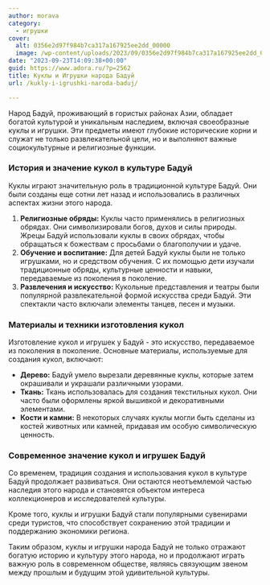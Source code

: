 ```yaml
---
author: morava
category:
  - игрушки
cover:
  alt: 0356e2d97f984b7ca317a167925ee2dd_00000
  image: /wp-content/uploads/2023/09/0356e2d97f984b7ca317a167925ee2dd_00000-jpg.webp
date: "2023-09-23T14:09:38+00:00"
guid: https://www.adora.ru/?p=2562
title: Куклы и Игрушки народа Бадуй
url: /kukly-i-igrushki-naroda-baduj/

---
```

Народ Бадуй, проживающий в гористых районах Азии, обладает богатой культурой и уникальным наследием, включая своеобразные куклы и игрушки. Эти предметы имеют глубокие исторические корни и служат не только развлекательной цели, но и выполняют важные социокультурные и религиозные функции.

### **История и значение кукол в культуре Бадуй**

Куклы играют значительную роль в традиционной культуре Бадуй. Они были созданы еще сотни лет назад и использовались в различных аспектах жизни этого народа.

1. **Религиозные обряды:** Куклы часто применялись в религиозных обрядах. Они символизировали богов, духов и силы природы. Жрецы Бадуй использовали куклы в своих обрядах, чтобы обращаться к божествам с просьбами о благополучии и удаче.
1. **Обучение и воспитание:** Для детей Бадуй куклы были не только игрушками, но и средством обучения. С их помощью дети изучали традиционные обряды, культурные ценности и навыки, передаваемые из поколения в поколение.
1. **Развлечения и искусство:** Кукольные представления и театры были популярной развлекательной формой искусства среди Бадуй. Эти спектакли часто включали элементы танцев, песен и музыки.

### **Материалы и техники изготовления кукол**

Изготовление кукол и игрушек у Бадуй \- это искусство, передаваемое из поколения в поколение. Основные материалы, используемые для создания кукол, включают:

- **Дерево:** Бадуй умело вырезали деревянные куклы, которые затем окрашивали и украшали различными узорами.
- **Ткань:** Ткань использовалась для создания текстильных кукол. Они часто были оформлены яркой вышивкой и декоративными элементами.
- **Кости и камни:** В некоторых случаях куклы могли быть сделаны из костей животных или камней, придавая им особую символическую ценность.

### **Современное значение кукол и игрушек Бадуй**

Со временем, традиция создания и использования кукол в культуре Бадуй продолжает развиваться. Они остаются неотъемлемой частью наследия этого народа и становятся объектом интереса коллекционеров и исследователей культуры.

Кроме того, куклы и игрушки Бадуй стали популярными сувенирами среди туристов, что способствует сохранению этой традиции и поддержанию экономики региона.

Таким образом, куклы и игрушки народа Бадуй не только отражают богатую историю и культуру этого народа, но и продолжают играть важную роль в современном обществе, являясь связующим звеном между прошлым и будущим этой удивительной культуры.
